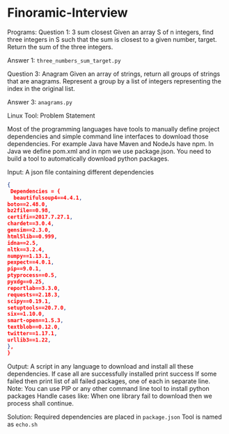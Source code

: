 # Finoramic-Interview
Programs:
Question 1: 3 sum closest
Given an array S of n integers, find three integers in S such that the sum is closest to a given number, target.
Return the sum of the three integers.

Answer 1: ```three_numbers_sum_target.py```

Question 3: Anagram
Given an array of strings, return all groups of strings that are anagrams. Represent a group by a list of integers representing the index in the original list.

Answer 3: ```anagrams.py```

Linux Tool:
Problem Statement 

Most of the programming languages have tools to manually define project dependencies and simple command line interfaces to download those dependencies. For example Java have Maven and NodeJs have npm. In Java we define pom.xml and in npm we use package.json. You need to build a tool to automatically download python packages. 

Input:
A json file containing different dependencies
```json
{
 Dependencies = {
  beautifulsoup4==4.4.1,
boto==2.48.0,
bz2file==0.98,
certifi==2017.7.27.1,
chardet==3.0.4,
gensim==2.3.0,
html5lib==0.999,
idna==2.5,
nltk==3.2.4,
numpy==1.13.1,
pexpect==4.0.1,
pip==9.0.1,
ptyprocess==0.5,
pyxdg==0.25,
reportlab==3.3.0,
requests==2.18.3,
scipy==0.19.1,
setuptools==20.7.0,
six==1.10.0,
smart-open==1.5.3,
textblob==0.12.0,
twitter==1.17.1,
urllib3==1.22,
},
}
```
Output: 
A script in any language to download and install all these dependencies. 
If case all are successfully installed print success
If some failed then print list of all failed packages, one of each in separate line. 
Note: You can use PIP or any other command line tool to install python packages
Handle cases like: 
When one library fail to download then we process shall continue.

Solution: Required dependencies are placed in ```package.json```
Tool is named as ```echo.sh```



